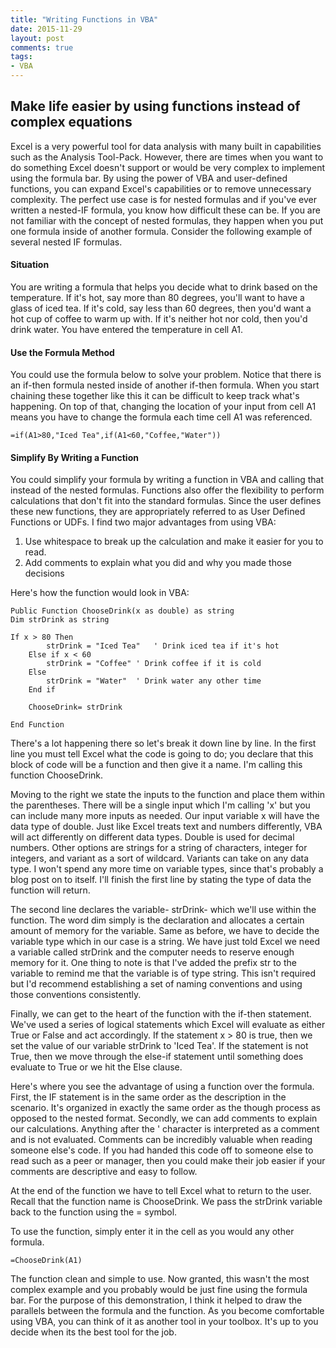 ```yaml
---
title: "Writing Functions in VBA"
date: 2015-11-29
layout: post
comments: true
tags:
- VBA
---
```


## Make life easier by using functions instead of complex equations

Excel is a very powerful tool for data analysis with many built in capabilities such as the Analysis Tool-Pack.  However, there are times when you want to do something Excel doesn't support or would be very complex to implement using the formula bar.  By using the power of VBA and user-defined functions, you can expand Excel's capabilities or to remove unnecessary complexity. The perfect use case is for nested formulas and if you've ever written a nested-IF formula, you know how difficult these can be.  If you are not familiar with the concept of nested formulas, they happen when you put one formula inside of another formula.  Consider the following example of several nested IF formulas.  

#### Situation
You are writing a formula that helps you decide what to drink based on the temperature.  If it's hot, say more than 80 degrees, you'll want to have a glass of iced tea.  If it's cold, say less than 60 degrees, then you'd want a hot cup of coffee to warm up with.  If it's neither hot nor cold, then you'd drink water. You have entered the temperature in cell A1.  

#### Use the Formula Method 
You could use the formula below to solve your problem.  Notice that there is an if-then formula nested inside of another if-then formula. When you start chaining these together like this it can be difficult to keep track what's happening.  On top of that, changing the location of your input from cell A1 means you have to change the formula each time cell A1 was referenced.

```
=if(A1>80,"Iced Tea",if(A1<60,"Coffee,"Water"))
``` 

#### Simplify By Writing a Function
You could simplify your formula by writing a function in VBA and calling that instead of the nested formulas. Functions also offer the flexibility to perform calculations that don't fit into the standard formulas. Since the user defines these new functions, they are appropriately referred to as User Defined Functions or UDFs. I find two major advantages from using VBA:

1. Use whitespace to break up the calculation and make it easier for you to read. 
2. Add comments to explain what you did and why you made those decisions

Here's how the function would look in VBA: 

```
Public Function ChooseDrink(x as double) as string
Dim strDrink as string

If x > 80 Then
		strDrink = "Iced Tea"	' Drink iced tea if it's hot
	Else if x < 60 
		strDrink = "Coffee"	' Drink coffee if it is cold
	Else
		strDrink = "Water"	' Drink water any other time
	End if
	
	ChooseDrink= strDrink

End Function
```

There's a lot happening there so let's break it down line by line.  In the first line you must tell Excel what the code is going to do; you declare that this block of code will be a function and then give it a name.  I'm calling this function ChooseDrink.  

Moving to the right we state the inputs to the function and place them within the parentheses.  There will be a single input which I'm calling 'x' but you can include many more inputs as needed.  Our input variable x will have the data type of double.  Just like Excel treats text and numbers differently, VBA will act differently on different data types. Double is used for decimal numbers. Other options are strings for a string of characters, integer for integers, and variant as a sort of wildcard.  Variants can take on any data type. I won't spend any more time on variable types, since that's probably a blog post on to itself. I'll finish the first line by stating the type of data the function will return.  

The second line declares the variable- strDrink- which we'll use within the function. The word dim simply is the declaration and allocates a certain amount of memory for the variable. Same as before, we have to decide the variable type which in our case is a string. We have just told Excel we need a variable called strDrink and the computer needs to reserve enough memory for it. One thing to note is that I've added the prefix str to the variable to remind me that the variable is of type string.  This isn't required but I'd recommend establishing a set of naming conventions and using those conventions consistently. 

Finally, we can get to the heart of the function with the if-then statement. We've used a series of logical statements which Excel will evaluate as either True or False and act accordingly.  If the statement x > 80 is true, then we set the value of our variable strDrink to 'Iced Tea'.  If the statement is not True, then we move through the else-if statement until something does evaluate to True or we hit the Else clause.  

Here's where you see the advantage of using a function over the formula.  First, the IF statement is in the same order as the description in the scenario.  It's organized in exactly the same order as the though process as opposed to the nested format. Secondly, we can add comments to explain our calculations.  Anything after the ' character is interpreted as a comment and is not evaluated. Comments can be incredibly valuable when reading someone else's code. If you had handed this code off to someone else to read such as a peer or manager, then you could make their job easier if your comments are descriptive and easy to follow.  

At the end of the function we have to tell Excel what to return to the user.  Recall that the function name is ChooseDrink.  We pass the strDrink variable back to the function using the = symbol.

To use the function, simply enter it in the cell as you would any other formula.

```
=ChooseDrink(A1)
``` 

The function clean and simple to use. Now granted, this wasn't the most complex example and you probably would be just fine using the formula bar. For the purpose of this demonstration, I think it helped to draw the parallels between the formula and the function. As you become comfortable using VBA, you can think of it as another tool in your toolbox.  It's up to you decide when its the best tool for the job. 